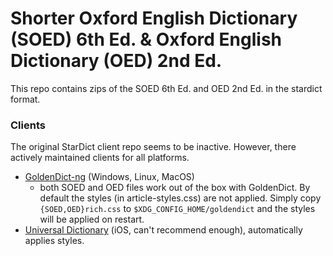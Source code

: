 # Shorter Oxford English Dictionary (SOED) 6th Ed. & Oxford English Dictionary (OED) 2nd Ed.

This repo contains zips of the SOED 6th Ed. and OED 2nd Ed. in the stardict
format.

### Clients

The original StarDict client repo seems to be inactive. However, there actively
maintained clients for all platforms.

- [GoldenDict-ng](https://github.com/xiaoyifang/goldendict-ng) (Windows, Linux, MacOS)
  - both SOED and OED files work out of the box with GoldenDict. By
    default the styles (in article-styles.css) are not applied. Simply
    copy `{SOED,OED}rich.css` to `$XDG_CONFIG_HOME/goldendict` and
    the styles will be applied on restart.
- [Universal Dictionary](https://dictionary-universal.appspot.com/dictionary/en)
  (iOS, can't recommend enough), automatically applies styles.





